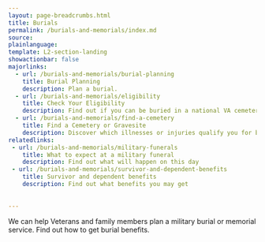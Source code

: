 ```yaml
---
layout: page-breadcrumbs.html
title: Burials
permalink: /burials-and-memorials/index.md
source:
plainlanguage:
template: L2-section-landing
showactionbar: false
majorlinks:
  - url: /burials-and-memorials/burial-planning
    title: Burial Planning
    description: Plan a burial.
  - url: /burials-and-memorials/eligibility
    title: Check Your Eligibility
    description: Find out if you can be buried in a national VA cemetery
  - url: /burials-and-memorials/find-a-cemetery
    title: Find a Cemetery or Gravesite 
    description: Discover which illnesses or injuries qualify you for benefits.
relatedlinks:
 - url: /burials-and-memorials/military-funerals
    title: What to expect at a military funeral
    description: Find out what will happen on this day 
 - url: /burials-and-memorials/survivor-and-dependent-benefits
    title: Survivor and dependent benefits
    description: Find out what benefits you may get
    
    
---
```


We can help Veterans and family members plan a military burial or memorial service. Find out how to get burial benefits. 


